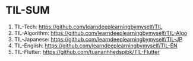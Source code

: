 # TIL-SUM

1. TIL-Tech: https://github.com/learndeeplearningbymyself/TIL
2. TIL-Algorithm: https://github.com/learndeeplearningbymyself/TIL-Algo
3. TIL-Japanese: https://github.com/learndeeplearningbymyself/TIL-JP
4. TIL-English: https://github.com/learndeeplearningbymyself/TIL-EN
5. TIL-Flutter: https://github.com/tuananhhedspibk/TIL-Flutter
